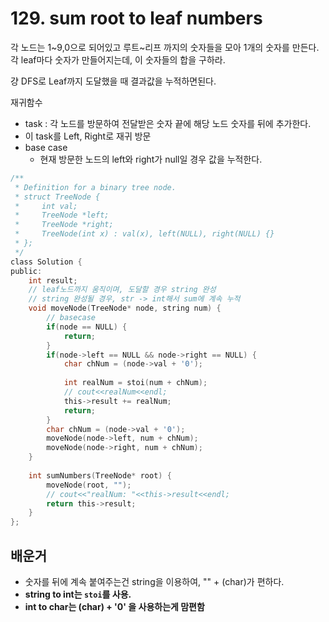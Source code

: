 # 129. sum root to leaf numbers

각 노드는 1~9,0으로 되어있고 루트~리프 까지의 숫자들을 모아 1개의 숫자를 만든다. 각 leaf마다 숫자가 만들어지는데, 이 숫자들의 합을 구하라.

걍 DFS로 Leaf까지 도달했을 때 결과값을 누적하면된다.

재귀함수
  - task : 각 노드를 방문하여 전달받은 숫자 끝에 해당 노드 숫자를 뒤에 추가한다.
  - 이 task를 Left, Right로 재귀 방문
  - base case
    - 현재 방문한 노드의 left와 right가 null일 경우 값을 누적한다.

```C
/**
 * Definition for a binary tree node.
 * struct TreeNode {
 *     int val;
 *     TreeNode *left;
 *     TreeNode *right;
 *     TreeNode(int x) : val(x), left(NULL), right(NULL) {}
 * };
 */
class Solution {
public:
    int result;
    // leaf노드까지 움직이며, 도달할 경우 string 완성
    // string 완성될 경우, str -> int해서 sum에 계속 누적
    void moveNode(TreeNode* node, string num) {
        // basecase
        if(node == NULL) {
            return;
        }
        if(node->left == NULL && node->right == NULL) {
            char chNum = (node->val + '0');
            
            int realNum = stoi(num + chNum);
            // cout<<realNum<<endl;
            this->result += realNum;
            return;
        }
        char chNum = (node->val + '0');
        moveNode(node->left, num + chNum);
        moveNode(node->right, num + chNum);
    }
    
    int sumNumbers(TreeNode* root) {
        moveNode(root, "");
        // cout<<"realNum: "<<this->result<<endl;
        return this->result;
    }
};
```

## 배운거

- 숫자를 뒤에 계속 붙여주는건 string을 이용하여, "" + (char)가 편하다.
- __string to int는 `stoi`를 사용.__
- __int to char는 (char) + '0' 을 사용하는게 맘편함__